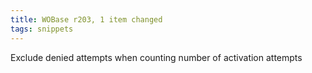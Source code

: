 ```yaml
---
title: WOBase r203, 1 item changed
tags: snippets
---
```


Exclude denied attempts when counting number of activation attempts
